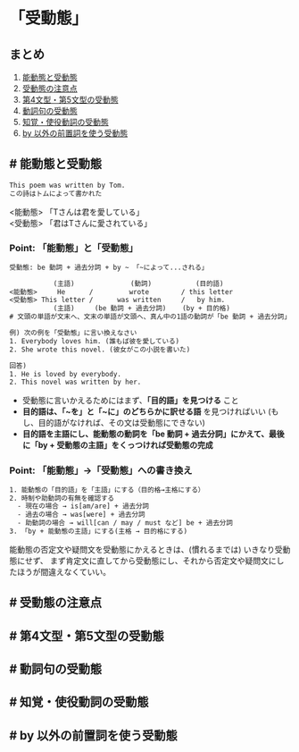 # 「受動態」

## まとめ

1. [能動態と受動態](#s1)
2. [受動態の注意点](#s2)
3. [第4文型・第5文型の受動態](#s3)
4. [動詞句の受動態](#s4)
5. [知覚・使役動詞の受動態](#s5)
6. [by 以外の前置詞を使う受動態](#s6)

## <a id="s1">#</a> 能動態と受動態

```txt
This poem was written by Tom.
この詩はトムによって書かれた
```

<能動態> 「Tさんは君を愛している」  
<受動態> 「君はTさんに愛されている」

### Point: 「能動態」と「受動態」

```txt
受動態: be 動詞 + 過去分詞 + by ~ 「~によって...される」

           (主語)              (動詞)           (目的語)
<能動態>     He      /         wrote        / this letter
<受動態> This letter /      was written     /   by him.
           (主語)     (be 動詞 + 過去分詞)    (by + 目的格)
# 文頭の単語が文末へ、文末の単語が文頭へ、真ん中の1語の動詞が「be 動詞 + 過去分詞」に
```

```txt
例) 次の例を「受動態」に言い換えなさい
1. Everybody loves him. (誰もば彼を愛している)
2. She wrote this novel. (彼女がこの小説を書いた)

回答)
1. He is loved by everybody.
2. This novel was written by her.
```

- 受動態に言いかえるためにはまず、__「目的語」を見つける__ こと
- __目的語は、「~を」と「~に」のどちらかに訳せる語__ を見つければいい
  (もし、目的語がなければ、その文は受動態にできない)
- __目的語を主語にし、能動態の動詞を「be 動詞 + 過去分詞」にかえて、最後に「by + 受動態の主語」をくっつければ受動態の完成__


### Point: 「能動態」→「受動態」への書き換え

```txt
1. 能動態の「目的語」を「主語」にする（目的格→主格にする）
2. 時制や助動詞の有無を確認する
  - 現在の場合 → is[am/are] + 過去分詞
  - 過去の場合 → was[were] + 過去分詞
  - 助動詞の場合 → will[can / may / must など] be + 過去分詞
3. 「by + 能動態の主語」にする(主格 → 目的格にする)
```

能動態の否定文や疑問文を受動態にかえるときは、(慣れるまでは) いきなり受動態にせず、
まず肯定文に直してから受動態にし、それから否定文や疑問文にしたほうが間違えなくていい。


## <a id="s2">#</a> 受動態の注意点
## <a id="s3">#</a> 第4文型・第5文型の受動態
## <a id="s4">#</a> 動詞句の受動態
## <a id="s5">#</a> 知覚・使役動詞の受動態
## <a id="s6">#</a> by 以外の前置詞を使う受動態
